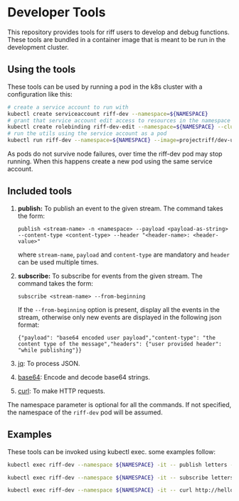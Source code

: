 # Developer Tools
This repository provides tools for riff users to develop and debug functions. These tools are bundled in a container image that is meant to be run in the development cluster.

## Using the tools
These tools can be used by running a pod in the k8s cluster with a configuration like this:
```bash
# create a service account to run with
kubectl create serviceaccount riff-dev --namespace=${NAMESPACE}
# grant that service account edit access to resources in the namespace
kubectl create rolebinding riff-dev-edit --namespace=${NAMESPACE} --clusterrole=edit --serviceaccount=${NAMESPACE}:riff-dev
# run the utils using the service account as a pod
kubectl run riff-dev --namespace=${NAMESPACE} --image=projectriff/dev-utils --serviceaccount=riff-dev --generator=run-pod/v1
```

As pods do not survive node failures, over time the riff-dev pod may stop running. When this happens create a new pod using the same service account.

## Included tools
1. **publish:** To publish an event to the given stream.
The command takes the form:
    ```
    publish <stream-name> -n <namespace> --payload <payload-as-string> --content-type <content-type> --header "<header-name>: <header-value>"
    ```
    where `stream-name`, `payload` and `content-type` are mandatory and `header` can be used multiple times.
1. **subscribe:** To subscribe for events from the given stream.
The command takes the form:
    ```
    subscribe <stream-name> --from-beginning
    ```
    If the `--from-beginning` option is present, display all the events in the stream, otherwise only new events are displayed in the following json format:
    ```
    {"payload": "base64 encoded user payload","content-type": "the content type of the message","headers": {"user provided header": "while publishing"}}
    ```
1. [jq](https://stedolan.github.io/jq/): To process JSON.

1. [base64](http://manpages.ubuntu.com/manpages/bionic/man1/base64.1.html): Encode and decode base64 strings.

1. [curl](https://curl.haxx.se/): To make HTTP requests.

The namespace parameter is optional for all the commands. If not specified, the namespace of the `riff-dev` pod will be assumed.

## Examples
These tools can be invoked using kubectl exec. some examples follow:

```bash
kubectl exec riff-dev --namespace ${NAMESPACE} -it -- publish letters --content-type text/plain --payload foo
```

```bash
kubectl exec riff-dev --namespace ${NAMESPACE} -it -- subscribe letters --from-beginning
```

```bash
kubectl exec riff-dev --namespace ${NAMESPACE} -it -- curl http://hello.default.svc.cluster.local/ -H 'Content-Type: text/plain' -H 'Accept: text/plain' -d '<insert your name>'
```
